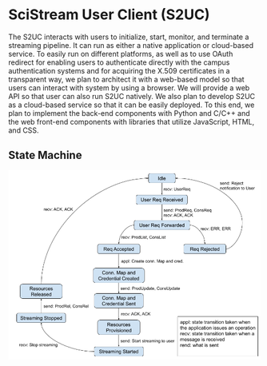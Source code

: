 # SciStream User Client (S2UC)

The S2UC interacts with users to initialize, start, monitor, and terminate a streaming pipeline.
It can run as either a native application or cloud-based service.
To easily run on different platforms, as well as to use OAuth redirect for enabling users to authenticate directly with the campus authentication systems and for acquiring the X.509 certificates in a transparent way, we plan to architect it with a web-based model so that users can interact with system by using a browser.
We will provide a web API so that user can also run S2UC natively.
We also plan to develop S2UC as a cloud-based service so that it can be easily deployed.
To this end, we plan to implement the back-end components with Python and C/C++ and the web front-end components with libraries that utilize JavaScript, HTML, and CSS.

## State Machine

![alt text](../figures/s2uc-state-machine.png "S2UC state machine")

